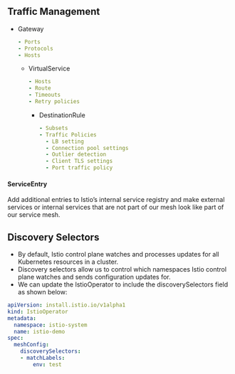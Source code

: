 
## Traffic Management
- Gateway
  ```yml
  - Ports
  - Protocols
  - Hosts
  ```
    - VirtualService
      ```yml
      - Hosts
      - Route
      - Timeouts
      - Retry policies
      ```
        - DestinationRule
          ```yml
          - Subsets
          - Traffic Policies
            - LB setting
            - Connection pool settings
            - Outlier detection
            - Client TLS settings
            - Port traffic policy
          ```

#### ServiceEntry
Add additional entries to Istio’s internal service registry and make external services or internal services that are not part of our mesh look like part of our service mesh.

## Discovery Selectors
- By default, Istio control plane watches and processes updates for all Kubernetes resources in a cluster. 
- Discovery selectors allow us to control which namespaces Istio control plane watches and sends configuration updates for.
- We can update the IstioOperator to include the discoverySelectors field as shown below:

```yml
apiVersion: install.istio.io/v1alpha1
kind: IstioOperator
metadata:
  namespace: istio-system
  name: istio-demo
spec:
  meshConfig:
    discoverySelectors:
    - matchLabels:
        env: test
```


